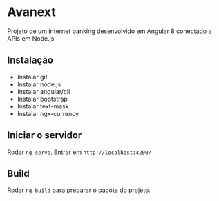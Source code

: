 # Avanext

Projeto de um internet banking desenvolvido em Angular 8 conectado a APIs em Node.js

## Instalação

- Instalar git
- Instalar node.js
- Instalar angular/cli
- Instalar bootstrap
- Instalar text-mask
- Instalar ngx-currency

## Iniciar o servidor

Rodar `ng serve`.
Entrar em `http://localhost:4200/`

## Build

Rodar `ng build` para preparar o pacote do projeto.
